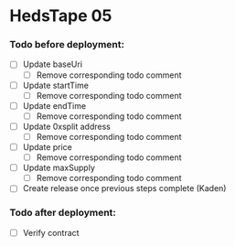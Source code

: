 # HedsTape 05

### Todo before deployment:

- [ ] Update baseUri
  - [ ] Remove corresponding todo comment
- [ ] Update startTime
  - [ ] Remove corresponding todo comment
- [ ] Update endTime
  - [ ] Remove corresponding todo comment
- [ ] Update 0xsplit address
  - [ ] Remove corresponding todo comment
- [ ] Update price
  - [ ] Remove corresponding todo comment
- [ ] Update maxSupply
  - [ ] Remove corresponding todo comment
- [ ] Create release once previous steps complete (Kaden)

### Todo after deployment:

- [ ] Verify contract

